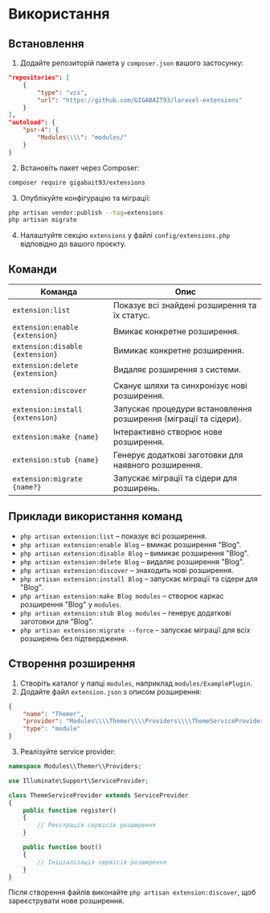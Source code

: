 # Використання

## Встановлення

1. Додайте репозиторій пакета у `composer.json` вашого застосунку:

```json
"repositories": [
    {
        "type": "vcs",
        "url": "https://github.com/GIGABAIT93/laravel-extensions"
    }
],
"autoload": {
    "psr-4": {
        "Modules\\\\": "modules/"
    }
}
```

2. Встановіть пакет через Composer:

```bash
composer require gigabait93/extensions
```

3. Опублікуйте конфігурацію та міграції:

```bash
php artisan vendor:publish --tag=extensions
php artisan migrate
```

4. Налаштуйте секцію `extensions` у файлі `config/extensions.php` відповідно до вашого проєкту.

## Команди

| Команда | Опис |
|---------|------|
| `extension:list` | Показує всі знайдені розширення та їх статус. |
| `extension:enable {extension}` | Вмикає конкретне розширення. |
| `extension:disable {extension}` | Вимикає конкретне розширення. |
| `extension:delete {extension}` | Видаляє розширення з системи. |
| `extension:discover` | Сканує шляхи та синхронізує нові розширення. |
| `extension:install {extension}` | Запускає процедури встановлення розширення (міграції та сідери). |
| `extension:make {name}` | Інтерактивно створює нове розширення. |
| `extension:stub {name}` | Генерує додаткові заготовки для наявного розширення. |
| `extension:migrate {name?}` | Запускає міграції та сідери для розширень. |

## Приклади використання команд

- `php artisan extension:list` – показує всі розширення.
- `php artisan extension:enable Blog` – вмикає розширення "Blog".
- `php artisan extension:disable Blog` – вимикає розширення "Blog".
- `php artisan extension:delete Blog` – видаляє розширення "Blog".
- `php artisan extension:discover` – знаходить нові розширення.
- `php artisan extension:install Blog` – запускає міграції та сідери для "Blog".
- `php artisan extension:make Blog modules` – створює каркас розширення "Blog" у `modules`.
- `php artisan extension:stub Blog modules` – генерує додаткові заготовки для "Blog".
- `php artisan extension:migrate --force` – запускає міграції для всіх розширень без підтвердження.

## Створення розширення

1. Створіть каталог у папці `modules`, наприклад `modules/ExamplePlugin`.
2. Додайте файл `extension.json` з описом розширення:

```json
{
    "name": "Themer",
    "provider": "Modules\\\\Themer\\\\Providers\\\\ThemeServiceProvider",
    "type": "module"
}
```

3. Реалізуйте service provider:

```php
namespace Modules\\Themer\\Providers;

use Illuminate\Support\ServiceProvider;

class ThemeServiceProvider extends ServiceProvider
{
    public function register()
    {
        // Реєстрація сервісів розширення
    }

    public function boot()
    {
        // Ініціалізація сервісів розширення
    }
}
```

Після створення файлів виконайте `php artisan extension:discover`, щоб зареєструвати нове розширення.
